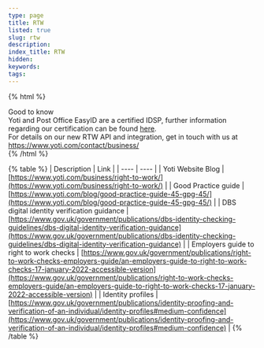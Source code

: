 ```yaml
---
type: page
title: RTW
listed: true
slug: rtw
description: 
index_title: RTW
hidden: 
keywords: 
tags: 
---
```


{% html %}
<div class="alert-GTK">
    <div class="alert-title" id="GTK">
        Good to know
    </div>
    <div class="alert-text">
       Yoti and Post Office EasyID are a certified IDSP, further information regarding our certification can be found <a href="https://www.yoti.com/blog/yoti-uk-government-approved-dbs-right-to-work-rent-checks/">here</a>.
    </div>
    <div class="alert-text">
       For details on our new RTW API and integration, get in touch with us at <a target="_self" href="https://www.yoti.com/contact/business/">https://www.yoti.com/contact/business/</a>
    </div>
</div>
{% /html %}

{% table %}
| Description | Link | 
| ---- | ---- | 
| Yoti Website Blog | [https://www.yoti.com/business/right-to-work/](https://www.yoti.com/business/right-to-work/) | 
| Good Practice guide | [https://www.yoti.com/blog/good-practice-guide-45-gpg-45/](https://www.yoti.com/blog/good-practice-guide-45-gpg-45/) | 
| DBS digital identity verification guidance | [https://www.gov.uk/government/publications/dbs-identity-checking-guidelines/dbs-digital-identity-verification-guidance](https://www.gov.uk/government/publications/dbs-identity-checking-guidelines/dbs-digital-identity-verification-guidance) | 
| Employers guide to right to work checks | [https://www.gov.uk/government/publications/right-to-work-checks-employers-guide/an-employers-guide-to-right-to-work-checks-17-january-2022-accessible-version](https://www.gov.uk/government/publications/right-to-work-checks-employers-guide/an-employers-guide-to-right-to-work-checks-17-january-2022-accessible-version) | 
| Identity profiles | [https://www.gov.uk/government/publications/identity-proofing-and-verification-of-an-individual/identity-profiles#medium-confidence](https://www.gov.uk/government/publications/identity-proofing-and-verification-of-an-individual/identity-profiles#medium-confidence) | 
{% /table %}